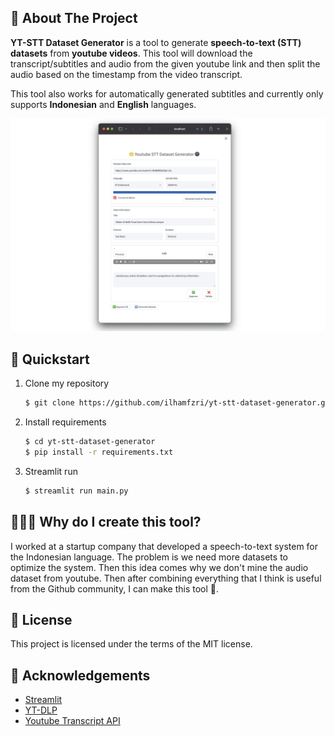 ## 📝 About The Project

**YT-STT Dataset Generator** is a tool to generate **speech-to-text (STT) datasets** from **youtube videos**. This tool will download the transcript/subtitles and audio from the given youtube link and then split the audio based on the timestamp from the video transcript.

This tool also works for automatically generated subtitles and currently only supports **Indonesian** and  **English** languages.

<img src="docs_assets/demo.png"/>

## 🚀 Quickstart

1. Clone my repository
    ```bash
    $ git clone https://github.com/ilhamfzri/yt-stt-dataset-generator.git
    ```
2. Install requirements
    ```bash
    $ cd yt-stt-dataset-generator
    $ pip install -r requirements.txt
    ```
3. Streamlit run
    ```bash
    $ streamlit run main.py
    ```
    
## 🤷🏻‍♂️ Why do I create this tool?
I worked at a startup company that developed a speech-to-text system for the Indonesian language. The problem is we need more datasets to optimize the system. Then this idea comes why we don't mine the audio dataset from youtube. Then after combining everything that I think is useful from the Github community, I can make this tool 😬.

## 📄 License

This project is licensed under the terms of the MIT license.

## 🖤 Acknowledgements
* [Streamlit](https://github.com/streamlit/streamlit)
* [YT-DLP](https://github.com/yt-dlp/yt-dlp)
* [Youtube Transcript API](https://github.com/jdepoix/youtube-transcript-api)
